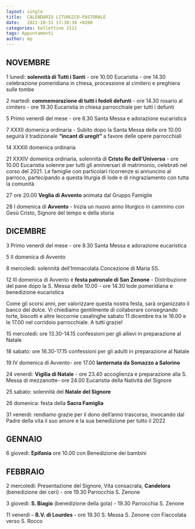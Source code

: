 ```yaml
---
layout: single
title:  CALENDARIO LITURGICO-PASTORALE
date:   2021-10-31 17:30:38 +0200
categories: bollettino 2111
tags: Appuntamenti
author: mp
---
```




## NOVEMBRE 

1	lunedì: **solennità di Tutti i Santi** - ore 10.00 Eucaristia  - ore 14.30 celebrazione pomeridiana in chiesa, processione al cimitero e preghiera sulle tombe

2 	martedì: **commemorazione di tutti i fedeli defunti** - 	ore 14.30 rosario al cimitero - 	ore 19.30 Eucaristia in chiesa parrocchiale per tutti i defunti

5	Primo venerdì del mese   -  ore 8.30 Santa Messa e adorazione eucaristica

7 	XXXII domenica ordinaria - Subito dopo la Santa Messa delle ore 10.00 seguirà il tradizionale **“incant   di uregit”** a favore delle opere parrocchiali

14 	XXXIII domenica ordinaria

21 	XXXIV domenica ordinaria, solennità di **Cristo Re dell’Universo** - 	ore 10.00 Eucaristia solenne per tutti gli anniversari di matrimonio, celebrati nel corso del 2021. Le famiglie con particolari ricorrenze si annuncino al parroco, partecipando a questa liturgia di lode e di ringraziamento con tutta la comunità 

27 	ore 20.00 **Veglia di Avvento** animata dal Gruppo Famiglie

28 	I domenica di **Avvento** - Inizia un nuovo anno liturgico in cammino con Gesù Cristo, Signore del tempo e della storia

## DICEMBRE

3	Primo venerdì del mese  - ore 8.30 Santa Messa e adorazione eucaristica           

5	II domenica di Avvento  

8	mercoledì: solennità dell’Immacolata Concezione di Maria SS.

12	III domenica di Avvento e **festa patronale di San Zenone** -		Distribuzione del pane dopo la S. Messa delle 10.00 - ore 14.30 lode pomeridiana e benedizione eucaristica

Come gli scorsi anni, per valorizzare questa nostra festa, sarà organizzato il banco del dolce. Vi chiediamo gentilmente di collaborare consegnando torte, biscotti e altre leccornie casalinghe sabato 11 dicembre tra le 16.00 e le 17.00 nel corridoio parrocchiale. A tutti grazie!

15 	mercoledì: ore 13.30-14.15 confessioni per gli allievi in preparazione al   Natale

18	sabato: ore 16.30-17.15 confessioni per gli adulti in preparazione al Natale

19	IV domenica di Avvento- 	ore 17.00 **lanternata da Somazzo a Salorino** 
      
24	venerdì: **Vigilia di Natale** - 	ore 23.40 accoglienza e preparazione alla S. Messa di mezzanotte- 	ore 24.00 Eucaristia della Natività del Signore

25	sabato: solennità del **Natale del Signore**

26 	domenica: festa della **Sacra Famiglia**

31 		venerdì: rendiamo grazie per il dono dell’anno trascorso, invocando dal Padre della vita il suo amore e la sua benedizione per tutto il 2022    

## GENNAIO  

6 	giovedì:  **Epifania** ore 10.00 con Benedizione dei bambini

## FEBBRAIO

2 	mercoledì: Presentazione del Signore, Vita consacrata, **Candelora** (benedizione dei ceri) - ore 19.30 Parrocchia S. Zenone

3 	giovedì:  **S. Biagio** (benedizione della gola)  - 19.30 Parrocchia S. Zenone 

11 	venerdì – **B.V. di Lourdes**  - ore 19.30 S. Messa S. Zenone con Fiaccolata verso S. Rocco



